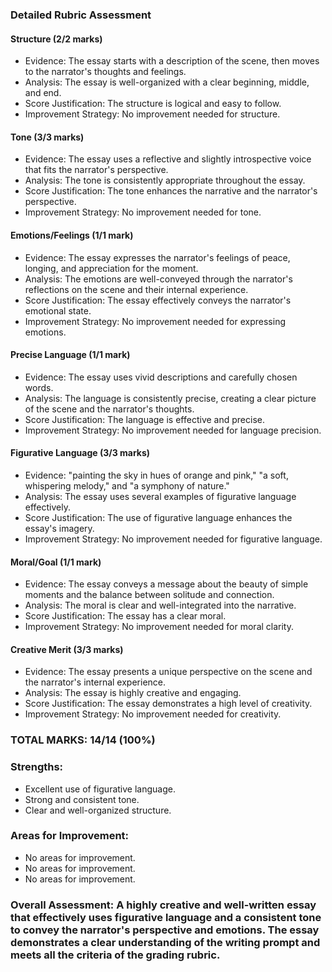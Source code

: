 ### Detailed Rubric Assessment

#### Structure (2/2 marks)

- Evidence: The essay starts with a description of the scene, then moves to the narrator's thoughts and feelings.
- Analysis: The essay is well-organized with a clear beginning, middle, and end.
- Score Justification: The structure is logical and easy to follow.
- Improvement Strategy: No improvement needed for structure.

#### Tone (3/3 marks)

- Evidence: The essay uses a reflective and slightly introspective voice that fits the narrator's perspective.
- Analysis: The tone is consistently appropriate throughout the essay.
- Score Justification: The tone enhances the narrative and the narrator's perspective.
- Improvement Strategy: No improvement needed for tone.

#### Emotions/Feelings (1/1 mark)

- Evidence: The essay expresses the narrator's feelings of peace, longing, and appreciation for the moment.
- Analysis: The emotions are well-conveyed through the narrator's reflections on the scene and their internal experience.
- Score Justification: The essay effectively conveys the narrator's emotional state.
- Improvement Strategy: No improvement needed for expressing emotions.

#### Precise Language (1/1 mark)

- Evidence: The essay uses vivid descriptions and carefully chosen words.
- Analysis: The language is consistently precise, creating a clear picture of the scene and the narrator's thoughts.
- Score Justification: The language is effective and precise.
- Improvement Strategy: No improvement needed for language precision.

#### Figurative Language (3/3 marks)

- Evidence: "painting the sky in hues of orange and pink," "a soft, whispering melody," and "a symphony of nature."
- Analysis: The essay uses several examples of figurative language effectively.
- Score Justification: The use of figurative language enhances the essay's imagery.
- Improvement Strategy: No improvement needed for figurative language.

#### Moral/Goal (1/1 mark)

- Evidence: The essay conveys a message about the beauty of simple moments and the balance between solitude and connection.
- Analysis: The moral is clear and well-integrated into the narrative.
- Score Justification: The essay has a clear moral.
- Improvement Strategy: No improvement needed for moral clarity.

#### Creative Merit (3/3 marks)

- Evidence: The essay presents a unique perspective on the scene and the narrator's internal experience.
- Analysis: The essay is highly creative and engaging.
- Score Justification: The essay demonstrates a high level of creativity.
- Improvement Strategy: No improvement needed for creativity.

### TOTAL MARKS: 14/14 (100%)

### Strengths:

- Excellent use of figurative language.
- Strong and consistent tone.
- Clear and well-organized structure.

### Areas for Improvement:

- No areas for improvement.
- No areas for improvement.
- No areas for improvement.

### Overall Assessment: A highly creative and well-written essay that effectively uses figurative language and a consistent tone to convey the narrator's perspective and emotions. The essay demonstrates a clear understanding of the writing prompt and meets all the criteria of the grading rubric.
